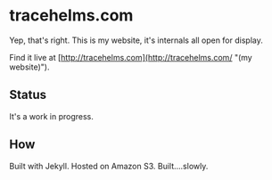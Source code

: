 # tracehelms.com
Yep, that's right. This is my website, it's internals all open for display.

Find it live at [http://tracehelms.com](http://tracehelms.com/ "(my website)").

## Status
It's a work in progress.

## How
Built with Jekyll. Hosted on Amazon S3. Built....slowly.
